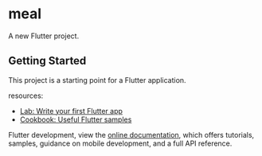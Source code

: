 # meal

A new Flutter project.

## Getting Started

This project is a starting point for a Flutter application.

resources:

- [Lab: Write your first Flutter app](https://docs.flutter.dev/get-started/codelab)
- [Cookbook: Useful Flutter samples](https://docs.flutter.dev/cookbook)

Flutter development, view the
[online documentation](https://docs.flutter.dev/), which offers tutorials,
samples, guidance on mobile development, and a full API reference.
